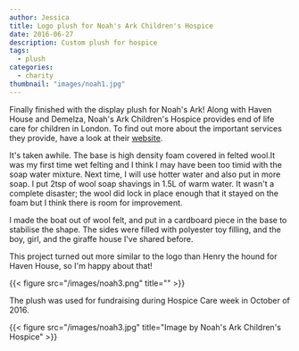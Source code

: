 ```yaml
---
author: Jessica
title: Logo plush for Noah's Ark Children's Hospice
date: 2016-06-27
description: Custom plush for hospice
tags:
  - plush
categories:
  - charity
thumbnail: "images/noah1.jpg"
---
```

Finally finished with the display plush for Noah's Ark! Along with Haven House and Demelza, Noah's Ark Children's Hospice provides end of life care for children in London. To find out more about the important services they provide, have a look at their [website](http://www.noahsarkhospice.org.uk/). 

It's taken awhile. The base is  high density foam covered in felted wool.It was my first time  wet felting and I think I may have been  too timid with the soap water mixture. Next time, I will use hotter water and also put in more soap. I put 2tsp of wool soap shavings in 1.5L of warm water. It wasn't a complete disaster; the wool did lock in place enough that it stayed on the foam but I think there is room for improvement.

I made the boat out of wool felt, and put in a cardboard piece in the base to stabilise the shape. The sides were filled with polyester toy filling, and the boy, girl, and the giraffe house I've shared before.

This project turned out more similar to the logo than Henry the hound for Haven House, so I'm happy about that!

{{< figure src="/images/noah3.png" title="" >}}


The plush was used for fundraising during Hospice Care week in October of 2016. 

{{< figure src="/images/noah3.jpg" title="Image by Noah's Ark Children's Hospice" >}}